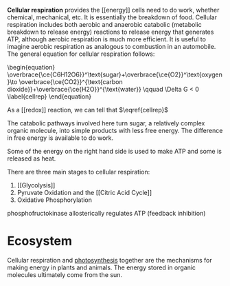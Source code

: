 **Cellular respiration** provides the [[energy]] cells need to do work, whether chemical, mechanical, etc. It is essentially the breakdown of food. Cellular respiration includes both aerobic and anaerobic catabolic (metabolic breakdown to release energy) reactions to release energy that generates ATP, although aerobic respiration is much more efficient. It is useful to imagine aerobic respiration as analogous to combustion in an automobile. The general equation for cellular respiration follows:

\begin{equation}
\overbrace{\ce{C6H12O6}}^\text{sugar}+\overbrace{\ce{O2}}^\text{oxygen}\to \overbrace{\ce{CO2}}^{\text{carbon dioxide}}+\overbrace{\ce{H2O}}^{\text{water}} \qquad \Delta G < 0
\label{cellrep}
\end{equation}

As a [[redox]] reaction, we can tell that $\eqref{cellrep}$

The catabolic pathways involved here turn sugar, a relatively complex organic molecule, into simple products with less free energy. The difference in free energy is available to do work. 

Some of the energy on the right hand side is used to make ATP and some is released as heat. 

There are three main stages to cellular respiration:

1. [[Glycolysis]]
2. Pyruvate Oxidation and the [[Citric Acid Cycle]]
3. Oxidative Phosphorylation


phosphofructokinase allosterically regulates ATP (feedback inhibition)

# Ecosystem

Cellular respiration and [photosynthesis](../Photosynthesis/) together are the mechanisms for making energy in plants and animals. The energy stored in organic molecules ultimately come from the sun. 



